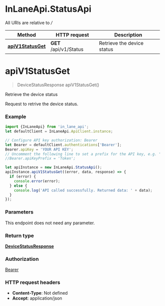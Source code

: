 # InLaneApi.StatusApi

All URIs are relative to */*

Method | HTTP request | Description
------------- | ------------- | -------------
[**apiV1StatusGet**](StatusApi.md#apiV1StatusGet) | **GET** /api/v1/Status | Retrieve the device status

<a name="apiV1StatusGet"></a>
# **apiV1StatusGet**
> DeviceStatusResponse apiV1StatusGet()

Retrieve the device status

Request to retrive the device status.

### Example
```javascript
import {InLaneApi} from 'in_lane_api';
let defaultClient = InLaneApi.ApiClient.instance;

// Configure API key authorization: Bearer
let Bearer = defaultClient.authentications['Bearer'];
Bearer.apiKey = 'YOUR API KEY';
// Uncomment the following line to set a prefix for the API key, e.g. "Token" (defaults to null)
//Bearer.apiKeyPrefix = 'Token';

let apiInstance = new InLaneApi.StatusApi();
apiInstance.apiV1StatusGet((error, data, response) => {
  if (error) {
    console.error(error);
  } else {
    console.log('API called successfully. Returned data: ' + data);
  }
});
```

### Parameters
This endpoint does not need any parameter.

### Return type

[**DeviceStatusResponse**](DeviceStatusResponse.md)

### Authorization

[Bearer](../README.md#Bearer)

### HTTP request headers

 - **Content-Type**: Not defined
 - **Accept**: application/json


